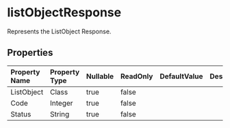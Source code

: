 # **listObjectResponse**

Represents the ListObject Response. 

## **Properties**

| Property Name | Property Type | Nullable |  ReadOnly | DefaultValue | Description | 
| :- | :- | :- |:- |  :- | :- |
|ListObject|Class|true|false |  ||
|Code|Integer|true|false |  ||
|Status|String|true|false |  ||

